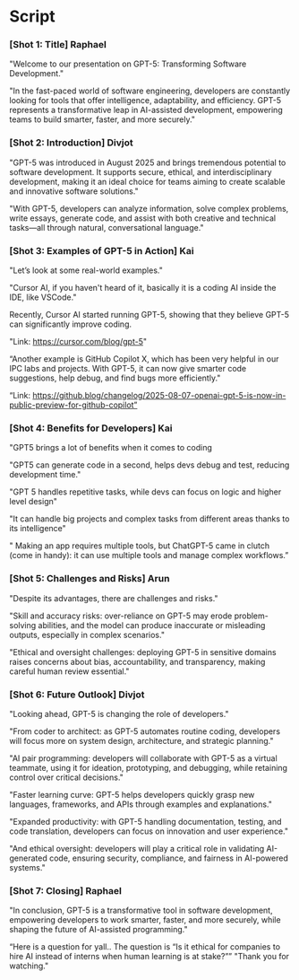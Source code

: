 # Script
 
### [Shot 1: Title] Raphael

"Welcome to our presentation on GPT-5: Transforming Software Development."

"In the fast-paced world of software engineering, developers are constantly looking for tools that offer intelligence, adaptability, and efficiency. GPT-5 represents a transformative leap in AI-assisted development, empowering teams to build smarter, faster, and more securely."

### [Shot 2: Introduction] Divjot

"GPT-5 was introduced in August 2025 and brings tremendous potential to software development. It supports secure, ethical, and interdisciplinary development, making it an ideal choice for teams aiming to create scalable and innovative software solutions."

"With GPT-5, developers can analyze information, solve complex problems, write essays, generate code, and assist with both creative and technical tasks—all through natural, conversational language."

### [Shot 3: Examples of GPT-5 in Action] Kai

"Let’s look at some real-world examples."

"Cursor AI, if you haven't heard of it, basically it is a coding AI inside the IDE, like VSCode."

Recently, Cursor AI started running GPT-5, showing that they believe GPT-5 can significantly improve coding.

"Link: https://cursor.com/blog/gpt-5"

“Another example is GitHub Copilot X, which has been very helpful in our IPC labs and projects.
With GPT-5, it can now give smarter code suggestions, help debug, and find bugs more efficiently."

“Link: https://github.blog/changelog/2025-08-07-openai-gpt-5-is-now-in-public-preview-for-github-copilot”

### [Shot 4: Benefits for Developers] Kai

"GPT5 brings a lot of benefits when it comes to coding

"GPT5 can generate code in a second, helps devs debug and test, reducing development time."

"GPT 5 handles repetitive tasks, while devs can focus on logic and higher level design"

"It can handle big projects and complex tasks from different areas thanks to its intelligence"

" Making an app requires multiple tools, but ChatGPT-5 came in clutch (come in handy): it can use multiple tools and manage complex workflows.”

### [Shot 5: Challenges and Risks] Arun

"Despite its advantages, there are challenges and risks."

"Skill and accuracy risks: over-reliance on GPT-5 may erode problem-solving abilities, and the model can produce inaccurate or misleading outputs, especially in complex scenarios."

"Ethical and oversight challenges: deploying GPT-5 in sensitive domains raises concerns about bias, accountability, and transparency, making careful human review essential."

### [Shot 6: Future Outlook] Divjot

"Looking ahead, GPT-5 is changing the role of developers."

"From coder to architect: as GPT-5 automates routine coding, developers will focus more on system design, architecture, and strategic planning."

"AI pair programming: developers will collaborate with GPT-5 as a virtual teammate, using it for ideation, prototyping, and debugging, while retaining control over critical decisions."

"Faster learning curve: GPT-5 helps developers quickly grasp new languages, frameworks, and APIs through examples and explanations."

"Expanded productivity: with GPT-5 handling documentation, testing, and code translation, developers can focus on innovation and user experience."

"And ethical oversight: developers will play a critical role in validating AI-generated code, ensuring security, compliance, and fairness in AI-powered systems."

### [Shot 7: Closing] Raphael

"In conclusion, GPT-5 is a transformative tool in software development, empowering developers to work smarter, faster, and more securely, while shaping the future of AI-assisted programming."

“Here is a question for yall.. The question is “Is it ethical for companies to hire AI instead of interns when human learning is at stake?””
"Thank you for watching."

